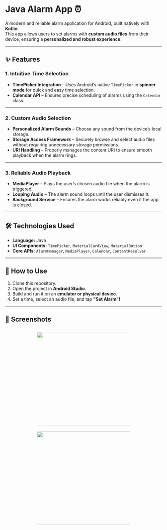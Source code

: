 # Java Alarm App ⏰  
A modern and reliable alarm application for Android, built natively with **Kotlin**.  
This app allows users to set alarms with **custom audio files** from their device, ensuring a **personalized and robust experience**.

---

## ✨ Features

### **1. Intuitive Time Selection**  
- **TimePicker Integration** – Uses Android’s native `TimePicker` in **spinner mode** for quick and easy time selection.  
- **Calendar API** – Ensures precise scheduling of alarms using the `Calendar` class.

---

### **2. Custom Audio Selection**  
- **Personalized Alarm Sounds** – Choose any sound from the device’s local storage.  
- **Storage Access Framework** – Securely browse and select audio files without requiring unnecessary storage permissions.  
- **URI Handling** – Properly manages the content URI to ensure smooth playback when the alarm rings.

---

### **3. Reliable Audio Playback**  
- **MediaPlayer** – Plays the user’s chosen audio file when the alarm is triggered.  
- **Looping Audio** – The alarm sound loops until the user dismisses it.  
- **Background Service** – Ensures the alarm works reliably even if the app is closed.

---

## 🛠 Technologies Used
- **Language:** Java  
- **UI Components:** `TimePicker`, `MaterialCardView`, `MaterialButton`  
- **Core APIs:** `AlarmManager`, `MediaPlayer`, `Calendar`, `ContentResolver`  

---

## 🚀 How to Use
1. Clone this repository.  
2. Open the project in **Android Studio**.  
3. Build and run it on an **emulator or physical device**.  
4. Set a time, select an audio file, and tap **"Set Alarm"!**

---

## 📸 Screenshots
<p align="center">
  <img src="https://github.com/user-attachments/assets/30443f7a-ebfc-4ecc-ab31-391faad0637f" width="300" style="margin: 10px;">
  <img src="https://github.com/user-attachments/assets/7f5d118c-d742-4641-8942-8741d3cba063" width="300" style="margin: 10px;">
</p>
